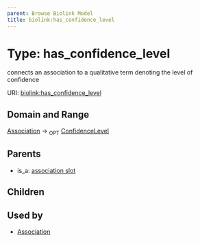 ```yaml
---
parent: Browse Biolink Model
title: biolink:has_confidence_level
---
```


# Type: has_confidence_level


connects an association to a qualitative term denoting the level of confidence

URI: [biolink:has_confidence_level](https://w3id.org/biolink/vocab/has_confidence_level)



## Domain and Range

[Association](Association.md) ->  <sub>OPT</sub> [ConfidenceLevel](ConfidenceLevel.md)

## Parents

 *  is_a: [association slot](association_slot.md)

## Children


## Used by

 * [Association](Association.md)
